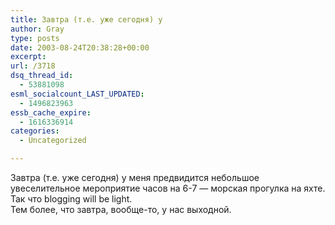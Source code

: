 ```yaml
---
title: Завтра (т.е. уже сегодня) у
author: Gray
type: posts
date: 2003-08-24T20:38:28+00:00
excerpt:
url: /3718
dsq_thread_id:
  - 53881098
esml_socialcount_LAST_UPDATED:
  - 1496823963
essb_cache_expire:
  - 1616336914
categories:
  - Uncategorized

---
```








Завтра (т.е. уже сегодня) у меня предвидится небольшое увеселительное мероприятие часов на 6-7 &#8212; морская прогулка на яхте. Так что blogging will be light.  
Тем более, что завтра, вообще-то, у нас выходной.